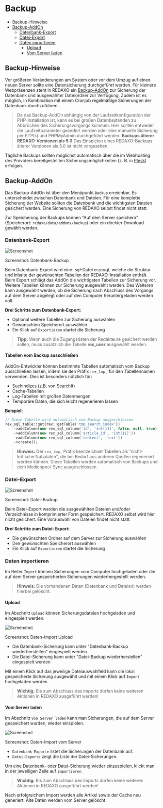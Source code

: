 # Backup

* [Backup-Hinweise](#backup-hinweise)
* [Backup-AddOn](#addon)
  + [Datenbank-Export](#dbexport)
  + [Datei-Export](#fileexport)
  + [Daten importieren](#import)
    - [Upload](#upload)
    - [Vom Server laden](#fromserver)

<a name="backup-hinweise"></a>

## Backup-Hinweise

Vor größeren Veränderungen am System oder vor dem Umzug auf einen neuen Server sollte eine Datensicherung durchgeführt werden.
Für kleinere Webpräsenzen steht in REDAXO ein [Backup-AddOn](#addon) zur Sicherung der Datenbank und ausgewählter Dateiordner zur Verfügung. Zudem ist es möglich, in Kombination mit einem Cronjob regelmäßige Sicherungen der Datenbank durchzuführen.

> Da das Backup-AddOn abhängig von der Laufzeitkonfiguration der PHP-Installation ist, kann es bei großen Datenbeständen zu Abbrüchen des Sicherungsvorgangs kommen. Hier sollten entweder die Laufzeitparameter geändert werden oder eine manuelle Sicherung per FTP(s) und PHPMyAdmin durchgeführt werden.
> **Backups älterer REDAXO-Versionen als 5.0**
> Das Einspielen eines REDAXO-Backups älterer Versionen als 5.0 ist nicht vorgesehen.

Tägliche Backups sollten möglichst automatisch über die im Webhosting des Providers bereitgestellten Sicherungsmöglichkeiten (z. B. in [Plesk](https://www.plesk.com/)) erfolgen.

<a name="addon"></a>

## Backup-AddOn

Das Backup-AddOn ist über den Menüpunkt `Backup` erreichbar.
Es unterscheidet zwischen Datenbank und Dateien. Für eine komplette Sicherung der Website sollten die Datenbank und die wichtigsten Dateien gesichert werden. Eine Sicherung von REDAXO selbst findet nicht statt.

Zur Speicherung der Backups können "Auf dem Server speichern" (Speicherort: `redaxo/data/addons/backup`) oder ein direkter Download gewählt werden.

<a name="dbexport"></a>

### Datenbank-Export

![Screenshot](/assets/v5.2.0-backup-01-overview.png)

Screenshot: Datenbank-Backup

Beim Datenbank-Export wird eine *.sql*-Datei erzeugt, welche die Struktur und Inhalte der gewünschten Tabellen der REDAXO-Installation enthält. Beim Export schlägt das AddOn die wichtigsten Tabellen zur Sicherung vor. Weitere Tabellen können zur Sicherung ausgewählt werden. Des Weiteren kann ausgewählt werden, ob die Sicherung nach Abschluss des Vorgangs auf dem Server abgelegt oder auf den Computer heruntergeladen werden soll.

**Drei Schritte zum Datenbank-Export:**

* Optional weitere Tabellen zur Sicherung auswählen
* Gewünschten Speicherort auswählen
* Ein Klick auf `Exportieren` startet die Sicherung

> **Tipp:** Wenn auch die Zugangsdaten der Redakteure gesichert werden sollen, muss zusätzlich die Tabelle **rex_user** ausgewählt werden.

#### Tabellen vom Backup ausschließen

AddOn-Entwickler können bestimmte Tabellen automatisch vom Backup ausschließen lassen, indem sie den Präfix `rex_tmp_` für den Tabellennamen verwenden. Dies ist besonders nützlich für:

- Suchindizes (z.B. von SearchIt)
- Cache-Tabellen
- Log-Tabellen mit großen Datenmengen
- Temporäre Daten, die sich leicht regenerieren lassen

**Beispiel:**
```php
// Diese Tabelle wird automatisch vom Backup ausgeschlossen
rex_sql_table::get(rex::getTable('tmp_search_index'))
    ->addColumn(new rex_sql_column('id', 'int(11)', false, null, true))
    ->addColumn(new rex_sql_column('article_id', 'int(11)'))
    ->addColumn(new rex_sql_column('content', 'text'))
    ->create();
```

> **Hinweis:** Der `rex_tmp_` Präfix kennzeichnet Tabellen als "nicht-kritische Nutzdaten", die bei Bedarf aus anderen Quellen regeneriert werden können. Diese Tabellen werden automatisch von Backups und dem Medienpool-Sync ausgeschlossen.

<a name="fileexport"></a>

### Datei-Export

![Screenshot](/assets/v5.2.0-backup-02-files.png)

Screenshot: Datei-Backup

Beim Datei-Export werden die ausgewählten Dateien und/oder Verzeichnisse in komprimierter Form gespeichert. REDAXO selbst wird hier nicht gesichert. Eine Vorauswahl von Dateien findet nicht statt.

**Drei Schritte zum Datei-Export:**

* Die gewünschten Ordner auf dem Server zur Sicherung auswählen
* Den gewünschten Speicherort auswählen
* Ein Klick auf `Exportieren` startet die Sicherung

<a name="import"></a>

### Daten importieren

Im Reiter `Import` können Sicherungen vom Computer hochgeladen oder die auf dem Server gespeicherten Sicherungen wiederhergestellt werden.

> **Hinweis:** Die vorhandenen Daten (Datenbank und Dateien) werden hierbei gelöscht.

<a name="upload"></a>

#### Upload

Im Abschnitt `Upload` können Sicherungsdateien hochgeladen und eingespielt werden.  

![Screenshot](/assets/v5.2.0-backup-03-upload.png)

Screenshot: Daten-Import Upload

* Die Datenbank-Sicherung kann unter "Datenbank-Backup wiederherstellen" eingespielt werden
* Die Datei-Sicherung kann unter "Datei-Backup wiederherstellen" eingespielt werden

Mit einem Klick auf das jeweilige Dateiauswahlfeld kann die lokal gespeicherte Sicherung ausgewählt und mit einem Klick auf `Import` hochgeladen werden.

> **Wichtig:** Bis zum Abschluss des Imports dürfen keine weiteren Aktionen in REDAXO ausgeführt werden!

<a name="fromserver"></a>

#### Vom Server laden

Im Abschnitt `Vom Server laden` kann man Sicherungen, die auf dem Server gespeichert wurden, wieder einspielen.

![Screenshot](/assets/v5.2.0-backup-04-fromserver.png)

Screenshot: Daten-Import vom Server

* `Datenbank-Exporte` listet die Sicherungen der Datenbank auf.
* `Datei-Exporte` zeigt die Liste der Datei-Sicherungen.

Um eine Datenbank- oder Datei-Sicherung wieder einzuspielen, klickt man in der jeweiligen Zeile auf `importieren`.

> **Wichtig:** Bis zum Abschluss des Imports dürfen keine weiteren Aktionen in REDAXO ausgeführt werden!

Nach erfolgreichem Import werden alle Artikel sowie der Cache neu generiert. Alte Daten werden vom Server gelöscht.
